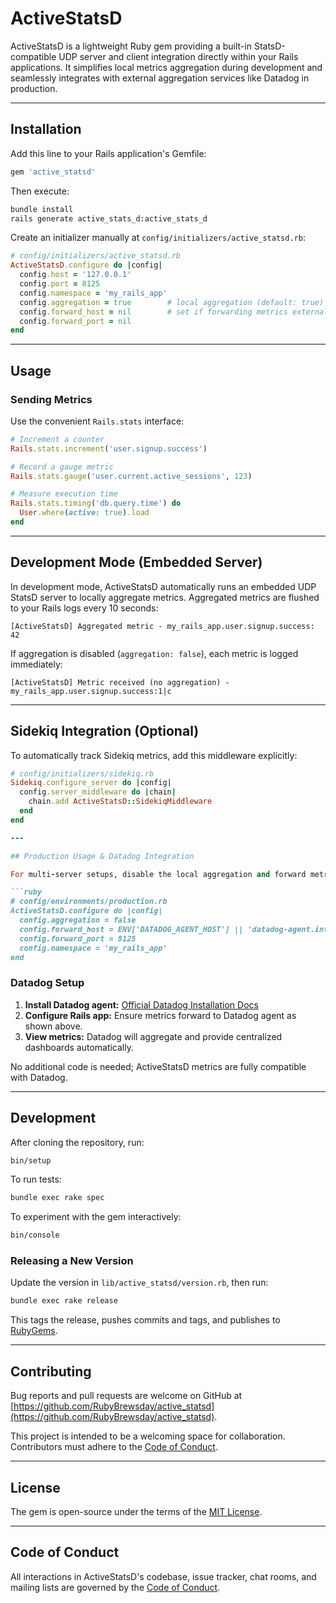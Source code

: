 # ActiveStatsD

ActiveStatsD is a lightweight Ruby gem providing a built-in StatsD-compatible UDP server and client integration directly within your Rails applications. It simplifies local metrics aggregation during development and seamlessly integrates with external aggregation services like Datadog in production.

---

## Installation

Add this line to your Rails application's Gemfile:

```ruby
gem 'active_statsd'
```

Then execute:

```bash
bundle install
rails generate active_stats_d:active_stats_d
```

Create an initializer manually at `config/initializers/active_statsd.rb`:

```ruby
# config/initializers/active_statsd.rb
ActiveStatsD.configure do |config|
  config.host = '127.0.0.1'
  config.port = 8125
  config.namespace = 'my_rails_app'
  config.aggregation = true        # local aggregation (default: true)
  config.forward_host = nil        # set if forwarding metrics externally
  config.forward_port = nil
end
```

---

## Usage

### Sending Metrics

Use the convenient `Rails.stats` interface:

```ruby
# Increment a counter
Rails.stats.increment('user.signup.success')

# Record a gauge metric
Rails.stats.gauge('user.current.active_sessions', 123)

# Measure execution time
Rails.stats.timing('db.query.time') do
  User.where(active: true).load
end
```

---

## Development Mode (Embedded Server)

In development mode, ActiveStatsD automatically runs an embedded UDP StatsD server to locally aggregate metrics. Aggregated metrics are flushed to your Rails logs every 10 seconds:

```
[ActiveStatsD] Aggregated metric - my_rails_app.user.signup.success: 42
```

If aggregation is disabled (`aggregation: false`), each metric is logged immediately:

```
[ActiveStatsD] Metric received (no aggregation) - my_rails_app.user.signup.success:1|c
```

---

## Sidekiq Integration (Optional)

To automatically track Sidekiq metrics, add this middleware explicitly:

````ruby
# config/initializers/sidekiq.rb
Sidekiq.configure_server do |config|
  config.server_middleware do |chain|
    chain.add ActiveStatsD::SidekiqMiddleware
  end
end

---

## Production Usage & Datadog Integration

For multi-server setups, disable the local aggregation and forward metrics directly to a centralized aggregator like Datadog:

```ruby
# config/environments/production.rb
ActiveStatsD.configure do |config|
  config.aggregation = false
  config.forward_host = ENV['DATADOG_AGENT_HOST'] || 'datadog-agent.internal'
  config.forward_port = 8125
  config.namespace = 'my_rails_app'
end
````

### Datadog Setup

1. **Install Datadog agent:** [Official Datadog Installation Docs](https://docs.datadoghq.com/agent/)
2. **Configure Rails app:** Ensure metrics forward to Datadog agent as shown above.
3. **View metrics:** Datadog will aggregate and provide centralized dashboards automatically.

No additional code is needed; ActiveStatsD metrics are fully compatible with Datadog.

---

## Development

After cloning the repository, run:

```bash
bin/setup
```

To run tests:

```bash
bundle exec rake spec
```

To experiment with the gem interactively:

```bash
bin/console
```

### Releasing a New Version

Update the version in `lib/active_statsd/version.rb`, then run:

```bash
bundle exec rake release
```

This tags the release, pushes commits and tags, and publishes to [RubyGems](https://rubygems.org).

---

## Contributing

Bug reports and pull requests are welcome on GitHub at [https://github.com/RubyBrewsday/active_statsd](https://github.com/RubyBrewsday/active_statsd).

This project is intended to be a welcoming space for collaboration. Contributors must adhere to the [Code of Conduct](https://github.com/RubyBrewsday/active_statsd/blob/main/CODE_OF_CONDUCT.md).

---

## License

The gem is open-source under the terms of the [MIT License](https://opensource.org/licenses/MIT).

---

## Code of Conduct

All interactions in ActiveStatsD's codebase, issue tracker, chat rooms, and mailing lists are governed by the [Code of Conduct](https://github.com/RubyBrewsday/active_statsd/blob/main/CODE_OF_CONDUCT.md).
